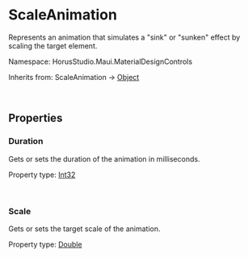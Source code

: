 # ScaleAnimation

Represents an animation that simulates a "sink" or "sunken" effect by scaling the target element.

Namespace: HorusStudio.Maui.MaterialDesignControls

Inherits from: ScaleAnimation → [Object](https://learn.microsoft.com/en-us/dotnet/api/system.object)

<br>

## Properties

### <a id="properties-duration"/>**Duration**

Gets or sets the duration of the animation in milliseconds.

Property type: [Int32](https://learn.microsoft.com/en-us/dotnet/api/system.int32)<br>

<br>

### <a id="properties-scale"/>**Scale**

Gets or sets the target scale of the animation.

Property type: [Double](https://learn.microsoft.com/en-us/dotnet/api/system.double)<br>

<br>
